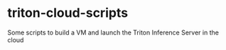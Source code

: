 # triton-cloud-scripts
Some scripts to build a VM and launch the Triton Inference Server in the cloud
